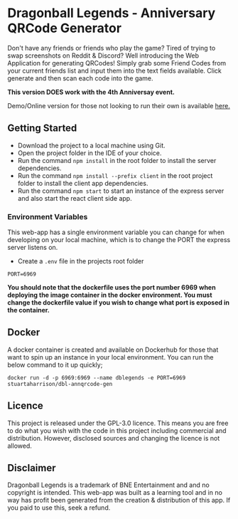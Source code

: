 # Dragonball Legends - Anniversary QRCode Generator
Don't have any friends or friends who play the game? Tired of trying to swap screenshots on Reddit & Discord? Well introducing the Web Application for generating QRCodes! Simply grab some Friend Codes from your current friends list and input them into the text fields available. Click generate and then scan each code into the game.

**This version DOES work with the 4th Anniversay event.**

Demo/Online version for those not looking to run their own is available [here.](https://dblegends.harrisonhomenetwork.co.uk/)

## Getting Started
- Download the project to a local machine using Git.
- Open the project folder in the IDE of your choice.
- Run the command `npm install` in the root folder to install the server dependencies.
- Run the command `npm install --prefix client` in the root project folder to install the client app dependencies.
- Run the command `npm start` to start an instance of the express server and also start the react client side app.

### Environment Variables
This web-app has a single environment variable you can change for when developing on your local machine, which is to change the PORT the express server listens on.

- Create a `.env` file in the projects root folder

```
PORT=6969
```

**You should note that the dockerfile uses the port number 6969 when deploying the image container in the docker environment. You must change the dockerfile value if you wish to change what port is exposed in the container.**

## Docker
A docker container is created and available on Dockerhub for those that want to spin up an instance in your local environment. You can run the below command to it up quickly;

`docker run -d -p 6969:6969 --name dblegends -e PORT=6969 stuartaharrison/dbl-annqrcode-gen`

## Licence
This project is released under the GPL-3.0 licence. This means you are free to do what you wish with the code in this project including commercial and distribution. However, disclosed sources and changing the licence is not allowed.

## Disclaimer
Dragonball Legends is a trademark of BNE Entertainment and and no copyright is intended. This web-app was built as a learning tool and in no way has profit been generated from the creation & distribution of this app. If you paid to use this, seek a refund.
